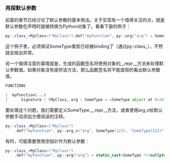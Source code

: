 ### 再探默认参数

前面的章节已经讨论了默认参数的基本用法。关于实现有一个值得关注的点，就是默认参数在声明时就被转换为Python对象了。看看下面的例子：

```cpp
py::class_<MyClass>("MyClass").def("myFunction", py::arg("arg") = SomeType(123));
```

这个例子里，必须保证SomeType类型已经被binding了（通过py::class_），不然就会抛出异常。

另一个值得注意的事情就是，生成的函数签名将使用对象的__repr__方法来处理默认参数值。如果对象没有提供该方法，那么函数签名将不能直观的看出默认参数值。

```py
FUNCTIONS

|  myFunction(...)
|      Signature : (MyClass, arg : SomeType = <SomeType object at 0x101b7b080>) -> NoneType
```

要处理这个问题，我们需要定义SomeType.__repr__方法，或者使用arg_v给默认参数手动添加方便阅读的注释。

```cpp
py::class_<MyClass>("MyClass")
    .def("myFunction", py::arg_v("arg", SomeType(123), "SomeType(123)"));
```

有时，可能需要使用空指针作为默认参数：

```cpp
py::class_<MyClass>("MyClass")
    .def("myFunction", py::arg("arg") = static_cast<SomeType *>(nullptr));
```
